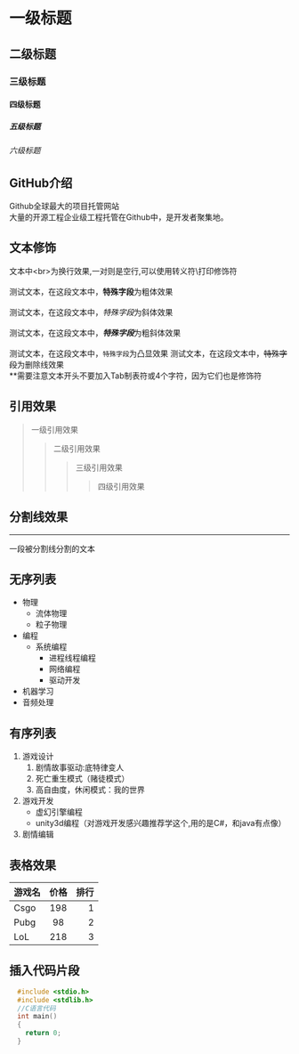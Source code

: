 # 一级标题
## 二级标题
### 三级标题
#### 四级标题
##### 五级标题
###### 六级标题


## GitHub介绍

  Github全球最大的项目托管网站<br>大量的开源工程企业级工程托管在Github中，是开发者聚集地。


## 文本修饰
  文本中\<br\>为换行效果,一对则是空行,可以使用转义符\\打印修饰符<br><br>
  测试文本，在这段文本中，**特殊字段**为粗体效果<br><br>
  测试文本，在这段文本中，*特殊字段*为斜体效果<br><br>
  测试文本，在这段文本中，***特殊字段***为粗斜体效果<br><br>
  测试文本，在这段文本中，`特殊字段`为凸显效果
  测试文本，在这段文本中，~~特殊字段~~为删除线效果<br>
  **需要注意文本开头不要加入Tab制表符或4个字符，因为它们也是修饰符

## 引用效果

> 一级引用效果
>> 二级引用效果
>>> 三级引用效果
>>>> 四级引用效果

## 分割线效果

---
  一段被分割线分割的文本

## 无序列表

* 物理
  * 流体物理
  * 粒子物理
* 编程
  * 系统编程
    * 进程线程编程
    * 网络编程
    * 驱动开发
* 机器学习
* 音频处理

## 有序列表

1. 游戏设计
   1. 剧情故事驱动:底特律变人
   2. 死亡重生模式（赌徒模式）
   3. 高自由度，休闲模式：我的世界
2. 游戏开发
   * 虚幻引擎编程
   * unity3d编程（对游戏开发感兴趣推荐学这个,用的是C#，和java有点像）
3. 剧情编辑

## 表格效果

游戏名|价格|排行
--|:--:|--:
Csgo|198|1
Pubg|98|2
LoL|218|3

## 插入代码片段

```c
  #include <stdio.h>
  #include <stdlib.h>
  //C语言代码
  int main()
  {
    return 0;
  }
```
